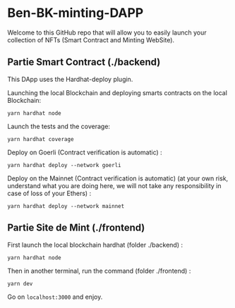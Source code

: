 # Ben-BK-minting-DAPP

Welcome to this GitHub repo that will allow you to easily launch your collection of NFTs (Smart Contract and Minting WebSite).

## Partie Smart Contract (./backend)

This DApp uses the Hardhat-deploy plugin.

Launching the local Blockchain and deploying smarts contracts on the local Blockchain:

```yarn hardhat node```

Launch the tests and the coverage:

```yarn hardhat coverage```

Deploy on Goerli (Contract verification is automatic) :

```yarn hardhat deploy --network goerli```

Deploy on the Mainnet (Contract verification is automatic) (at your own risk, understand what you are doing here, we will not take any responsibility in case of loss of your Ethers) :

```yarn hardhat deploy --network mainnet```

## Partie Site de Mint (./frontend)

First launch the local blockchain hardhat (folder ./backend) :

```yarn hardhat node```

Then in another terminal, run the command (folder ./frontend) :

```yarn dev```

Go on ```localhost:3000``` and enjoy.

